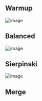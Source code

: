 ## Warmup
![image](https://user-images.githubusercontent.com/62541370/200296355-a895ee62-aa28-4b86-9a27-be5ece848ea3.png)

## Balanced
![image](https://user-images.githubusercontent.com/62541370/200296896-dcf46b36-ef51-4747-9be0-85b54080e2ed.png)

## Sierpinski
![image](https://user-images.githubusercontent.com/62541370/200297790-eb551463-ce66-4ea4-be03-9c7ad5c739e9.png)

## Merge
